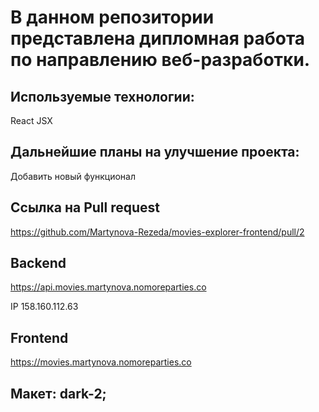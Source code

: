# В данном репозитории представлена дипломная работа по направлению веб-разработки.

## Используемые технологии:
React
JSX


## Дальнейшие планы на улучшение проекта:
Добавить новый функционал

## Ссылка на Pull request
https://github.com/Martynova-Rezeda/movies-explorer-frontend/pull/2

## Backend
https://api.movies.martynova.nomoreparties.co

IP 158.160.112.63

## Frontend
https://movies.martynova.nomoreparties.co

## Макет: dark-2;